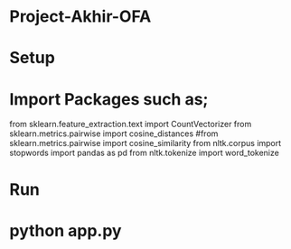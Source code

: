 # Project-Akhir-OFA

# Setup
# Import Packages such as;
from sklearn.feature_extraction.text import CountVectorizer
from sklearn.metrics.pairwise import cosine_distances
#from sklearn.metrics.pairwise import cosine_similarity
from nltk.corpus import stopwords
import pandas as pd
from nltk.tokenize import word_tokenize

# Run
# python app.py
